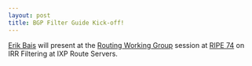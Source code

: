 ```yaml
---
layout: post
title: BGP Filter Guide Kick-off!
---
```


[Erik Bais](https://www.linkedin.com/in/erikbais) will present at the [Routing Working Group](https://ripe74.ripe.net/programme/meeting-plan/routing-wg/) session at  [RIPE 74](https://ripe74.ripe.net/) on IRR Filtering at IXP Route Servers.

